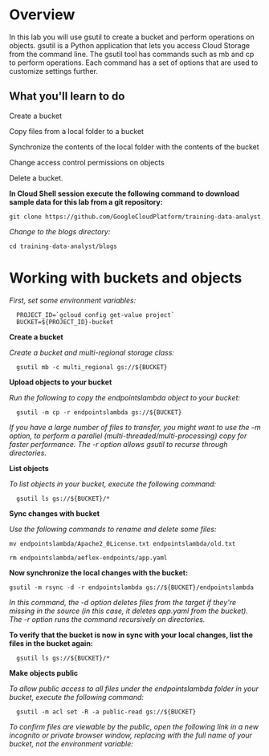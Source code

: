 # Overview

In this lab you will use gsutil to create a bucket and perform operations on objects. gsutil is a Python application that lets you access Cloud Storage from the command line. The gsutil tool has commands such as mb and cp to perform operations. Each command has a set of options that are used to customize settings further.


## What you'll learn to do

Create a bucket

Copy files from a local folder to a bucket

Synchronize the contents of the local folder with the contents of the bucket

Change access control permissions on objects

Delete a bucket.


   **In Cloud Shell session execute the following command to download sample data for this lab from a git repository:**

    git clone https://github.com/GoogleCloudPlatform/training-data-analyst
    
   *Change to the blogs directory:*
   
    cd training-data-analyst/blogs
    
 # Working with buckets and objects
 
   *First, set some environment variables:*
   
      PROJECT_ID=`gcloud config get-value project`
      BUCKET=${PROJECT_ID}-bucket
      
 **Create a bucket**
 
   *Create a bucket and multi-regional storage class:*
   
      gsutil mb -c multi_regional gs://${BUCKET}
      
 **Upload objects to your bucket**
 
  *Run the following to copy the endpointslambda object to your bucket:*
      
      gsutil -m cp -r endpointslambda gs://${BUCKET}
      
   *If you have a large number of files to transfer, you might want to use the -m option, to perform
      a parallel (multi-threaded/multi-processing) copy for faster performance. The -r option allows gsutil
      to recurse through directories.*
      
  **List objects**

  *To list objects in your bucket, execute the following command:*
  
      gsutil ls gs://${BUCKET}/*
      
   **Sync changes with bucket**

  *Use the following commands to rename and delete some files:*
  
    mv endpointslambda/Apache2_0License.txt endpointslambda/old.txt
    
    rm endpointslambda/aeflex-endpoints/app.yaml
    
  **Now synchronize the local changes with the bucket:**
    
    gsutil -m rsync -d -r endpointslambda gs://${BUCKET}/endpointslambda
    
   *In this command, the -d option deletes files from the target if they're missing in the 
      source (in this case, it deletes app.yaml from the bucket). 
      The -r option runs the command recursively on directories.*
      
   **To verify that the bucket is now in sync with your local changes, list the files in the bucket again:**
   
      gsutil ls gs://${BUCKET}/*
      
  **Make objects public**

   *To allow public access to all files under the endpointslambda folder in your bucket, execute the following command:*
   
      gsutil -m acl set -R -a public-read gs://${BUCKET}
      
   *To confirm files are viewable by the public, open the following link in a new incognito or private browser window,
   replacing <your-bucket-name> with the full name of your bucket, not the environment variable:*
  
  
      
